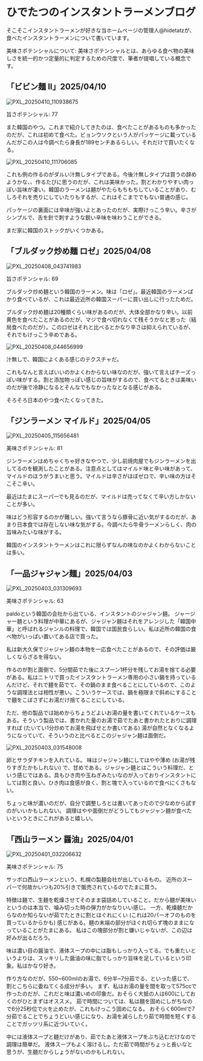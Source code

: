 # ひでたつのインスタントラーメンブログ

そこそこインスタントラーメンが好きな当ホームページの管理人@hidetatzが、食べたインスタントラーメンについて書いています。

美味さポテンシャルについて:
美味さポテンシャルとは、あらゆる食べ物の美味しさを統一的かつ定量的に判定するための尺度で、筆者が提唱している概念です。

## 「ビビン麺 II」2025/04/10

![PXL_20250410_110938675](https://github.com/user-attachments/assets/b60fa7c3-91b0-4c6d-80a4-4e63da225d0e)


旨さポテンシャル: 77

また韓国のやつ。これまで紹介してきたのは、食べたことがあるものも多かったのだが、これは初めて食べた。ビョンウソクという人がパッケージに載っているんだがこの人は今調べたら身長が189センチあるらしい。それだけで買いたくなる。

![PXL_20250410_111706085](https://github.com/user-attachments/assets/f5f9952b-43be-4f4b-b01e-cf308f330fa9)

これも例の作るのがダルい汁無しタイプである。今後汁無しタイプは買うの辞めようかな、、作るたびに思うのだが、これは美味かった。割とわかりやすい肉っぽい旨味が凄い。韓国のラーメンは麺がやたらもちもちしていることがあり、むしろそれを売りにしていたりもするが、これはそこまででもない普通の感じ。

パッケージの裏面には辛味が強いよとあったのだが、実際けっこう辛い。辛さがシンプルで、舌を針で刺すような鋭い辛味を味わうことができる。

まだ家に韓国のストックがいくつかある。

## 「ブルダック炒め麺 ロゼ」2025/04/08

![PXL_20250408_043741983](https://github.com/user-attachments/assets/7703572b-67f0-49b7-9f31-9b431f4949e9)

旨さポテンシャル: 69

ブルダック炒め麺という韓国のラーメン。味は「ロゼ」。最近韓国のラーメンばかり食べているが、これは最近近所の韓国スーパーに買い出しに行ったためだ。

ブルダック炒め麺は20種類くらい味があるのだが、大体全部かなり辛い。以前黄色を食べたことがあるのだが、マジで食べ切れなくて残そうかなと思った（結局食べたのだが）。このロゼはそれと比べるとかなり辛さは抑えられているが、それでもけっこう辛めである。

![PXL_20250408_044656999](https://github.com/user-attachments/assets/4350a6d9-0789-4b5d-b545-b53c07ab9687)

汁無しで、韓国によくある感じのテクスチャだ。

これもなんと言えばいいのかよくわからない味なのだが、強いて言えばチーズっぽい味がする。割と添加物っぽい感じの旨味がするので、食べてるときは美味いのだが後で冷静になるとそんなでもなかったなとなる感じがある。

そろそろ日本のやつ食べたくなってきた。

## 「ジンラーメン マイルド」2025/04/05

![PXL_20250405_115656481](https://github.com/user-attachments/assets/abfdbbc2-fe11-4410-836e-4973f9c906ba)

美味さポテンシャル: 81

ジンラーメンはめちゃくちゃ好きなやつで、少し前焼肉屋でもジンラーメンを出してるのを観測したことがある。注意点としてはマイルド味と辛い味があって、マイルドのほうがうまいと思う。マイルドは辛さがほぼゼロで、辛い味の方はそこそこ辛い。

最近はたまにスーパーでも見るのだが、マイルドは売ってなくて辛い方しかないことが多い。

味はどう形容するのかが難しい。強いて言うなら豚骨に近い気がするのだが、あまり日本食では存在しない味な気がする。今調べたら牛骨ラーメンらしく、肉の旨味みたいな味がする。

韓国のインスタントラーメンはこれに限らずなんの味なのかよくわからないことは多い。

## 「一品ジャジャン麺」2025/04/03

![PXL_20250403_031309693](https://github.com/user-attachments/assets/0a920961-5d67-49dd-b7ba-acdf98d31e49)

美味さポテンシャル: 63

paldoという韓国の会社から出ている、インスタントのジャジャン麺。
ジャージャー麺という料理が中華にあるが、ジャジャン麺はそれをアレンジした「韓国中華」と呼ばれるジャンルの料理で、韓国では国民食らしい。私は近所の韓国の食べ物がいっぱい置いてある店で買った。

私は新大久保でジャジャン麺の本物を一応食べたことがあるので、その評価は厳しくならざるを得ない。

作るのが割と面倒で、5分間茹でた後にスプーン1杯分を残してお湯を捨てる必要がある。私はニトリで買ったインスタントラーメン専用の小さい鍋を持っているんだけど、それで麺を茹でて、その鍋のまま食べることにしているので、このような調理法とは相性が悪い。こういうケースでは、鍋を極限まで斜めにすることで麺をこぼさずにお湯だけ捨てることにしている。

ただ、他の製品では始めからちょうどよいお湯の量を書いてくれているケースもある。そういう製品では、書かれた量のお湯で茹でたあと書かれたとおりに調理すれば (たいてい1分炒めてお湯を飛ばせとか書いてある) 湯が自然となくなるようになっていて、そういうのと比べるとこのジャジャン麺は面倒だ。

![PXL_20250403_031548008](https://github.com/user-attachments/assets/a299761b-0540-4cef-9167-7354bdaba82f)

卵とサラダチキンを入れている。
味はジャジャン麺にしてはやや薄め (お湯が残りすぎたかもしれない) で、甘めである。ジャジャン麺とはこういう料理だ、という感じではある。具もひき肉や玉ねぎみたいなのが入っておりインスタントにしては割と良い。ひき肉は食感が良く、割と塊で入っているので食べにくさもない。

ちょっと味が濃いのだが、自分で調整しろとは書いてあったので少なめから試すのがいいかもしれない。
調理はやや面倒だがどうしてもジャジャン麺が食べたいというときにこれがあると嬉しい。

## 「西山ラーメン 醤油」2025/04/01

![PXL_20250401_032206632](https://github.com/user-attachments/assets/2ef7652f-72b9-41a0-a640-3fdc9b090e40)


美味さポテンシャル: 75

サッポロ西山ラーメンという、札幌の製麺会社が出しているもの。
近所のスーパーで何故かいつも20%引きで販売されているのでたまに買う。

特徴は麺で、生麺を乾燥させてそのまま袋詰めしていること。だから麺が美味いというのは本当で、噛み切った時の弾力がかなりいい感じ。
一方、乾燥麺だからなのか知らないが茹でたときに割とほぐれにくい (これは20パーオフのものを買っているからかも) 感じがある。麺の末端の部分がほぐれ切らず塊のままになっていることがたまにある。
私はこの塊部分が割と嫌いじゃないが、この辺は好みが出るだろう。

味は濃い目の醤油で、液体スープの中には脂もしっかり入ってる。でも重たいというよりは、スッキリした醤油の味に脂でしっかり旨味を足しているという印象。私はかなり好き。

作り方なのだが、550~600mlのお湯で、6分半~7分茹でる、といった感じで、割とこちらに委ねてくる成分が多い。
まず、私はお湯の量を間を取って575ccで作ったのだが、これだと味は濃いめの印象だ。おそらく大抵の人は600にしておくのがひとまずはオススメ。
茹で時間については、私は麺を固めにしがちなので6分25秒位で火を止めたが、これもけっこう固めになる。
おそらく600mlで7分茹でることでちょうどいい感じになり、お湯を減らしたり茹で時間を短くすることでガッツリ系に近づいていく。

中には液体スープと麺だけがあり、茹でたあと液体スープをぶち込むだけなので調理は簡単だ。
液体スープもよく溶けるし。ただ茹で時間がちょっと長いなと思うが、生麺だからしょうがないのかもしれない。

